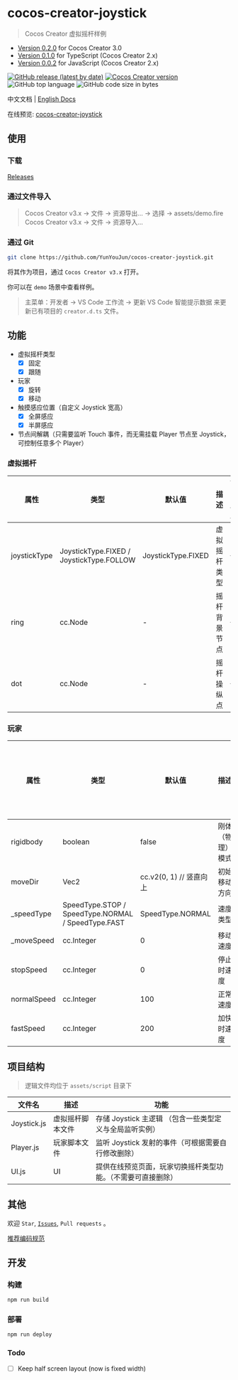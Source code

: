 # cocos-creator-joystick

> Cocos Creator 虚拟摇杆样例

- [Version 0.2.0](https://github.com/YunYouJun/cocos-creator-joystick/releases/tag/v0.2.0) for Cocos Creator 3.0
- [Version 0.1.0](https://github.com/YunYouJun/cocos-creator-joystick/releases/tag/v0.1.0) for TypeScript (Cocos Creator 2.x)
- [Version 0.0.2](https://github.com/YunYouJun/cocos-creator-joystick/releases/tag/v0.0.2) for JavaScript (Cocos Creator 2.x)

[![GitHub release (latest by date)](https://img.shields.io/github/v/release/YunYouJun/cocos-creator-joystick?style=social)](https://github.com/YunYouJun/cocos-creator-joystick/releases)
[![Cocos Creator version](https://img.shields.io/badge/Cocos_Creator-v3.x-blue.svg?style=social&logo=cocos)](https://www.cocos.com/creator)
![GitHub top language](https://img.shields.io/github/languages/top/YunYouJun/cocos-creator-joystick.svg?style=social&logo=typescript)
![GitHub code size in bytes](https://img.shields.io/github/languages/code-size/YunYouJun/cocos-creator-joystick.svg?style=social&logo=visual-studio-code)

中文文档 | [English Docs](./README.en.md)

在线预览: [cocos-creator-joystick](https://yunyoujun.github.io/cocos-creator-joystick)

## 使用

### 下载

[Releases](https://github.com/YunYouJun/cocos-creator-joystick/releases)

### 通过文件导入

> Cocos Creator v3.x -> 文件 -> 资源导出... -> 选择 -> assets/demo.fire
> Cocos Creator v3.x -> 文件 -> 资源导入...

### 通过 Git

```sh
git clone https://github.com/YunYouJun/cocos-creator-joystick.git
```

将其作为项目，通过 `Cocos Creator v3.x` 打开。

你可以在 `demo` 场景中查看样例。

> 主菜单：开发者 -> VS Code 工作流 -> 更新 VS Code 智能提示数据 来更新已有项目的 `creator.d.ts` 文件。

## 功能

- 虚拟摇杆类型
  - [x] 固定
  - [x] 跟随
- 玩家
  - [x] 旋转
  - [x] 移动
- 触摸感应位置（自定义 Joystick 宽高）
  - [x] 全屏感应
  - [x] 半屏感应
- 节点间解耦（只需要监听 Touch 事件，而无需挂载 Player 节点至 Joystick，可控制任意多个 Player）

### 虚拟摇杆

| 属性         | 类型                                     | 默认值             | 描述         | 可自定义 |
| ------------ | ---------------------------------------- | ------------------ | ------------ | -------- |
| joystickType | JoystickType.FIXED / JoystickType.FOLLOW | JoystickType.FIXED | 虚拟摇杆类型 | √        |
| ring         | cc.Node                                  | -                  | 摇杆背景节点 | √        |
| dot          | cc.Node                                  | -                  | 摇杆操纵点   | √        |

### 玩家

| 属性        | 类型                                               | 默认值                  | 描述             | 由虚拟摇杆控制 | 可自定义 |
| ----------- | -------------------------------------------------- | ----------------------- | ---------------- | -------------- | -------- |
| rigidbody   | boolean                                            | false                   | 刚体（物理）模式 | ×              | x        |
| moveDir     | Vec2                                               | cc.v2(0, 1) // 竖直向上 | 初始移动方向     | √              | √        |
| \_speedType | SpeedType.STOP / SpeedType.NORMAL / SpeedType.FAST | SpeedType.NORMAL        | 速度类型         | √              | ×        |
| \_moveSpeed | cc.Integer                                         | 0                       | 移动速度         | ×              | ×        |
| stopSpeed   | cc.Integer                                         | 0                       | 停止时速度       | ×              | √        |
| normalSpeed | cc.Integer                                         | 100                     | 正常速度         | ×              | √        |
| fastSpeed   | cc.Integer                                         | 200                     | 加快时速度       | ×              | √        |

## 项目结构

> 逻辑文件均位于 `assets/script` 目录下

| 文件名      | 描述             | 功能                                                         |
| ----------- | ---------------- | ------------------------------------------------------------ |
| Joystick.js | 虚拟摇杆脚本文件 | 存储 Joystick 主逻辑 （包含一些类型定义与全局监听实例）      |
| Player.js   | 玩家脚本文件     | 监听 Joystick 发射的事件（可根据需要自行修改删除）           |
| UI.js       | UI               | 提供在线预览页面，玩家切换摇杆类型功能。（不需要可直接删除） |

## 其他

欢迎 `Star`, [`Issues`](https://github.com/YunYouJun/cocos-creator-joystick/issues), `Pull requests` 。

[推荐编码规范](https://docs.cocos.com/creator/manual/zh/scripting/reference/coding-standards.html)

## 开发

### 构建

```sh
npm run build
```

### 部署

```sh
npm run deploy
```

### Todo

- [ ] Keep half screen layout (now is fixed width)
